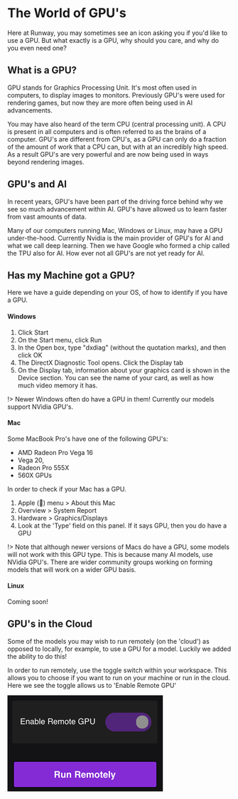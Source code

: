 # The World of GPU's

Here at Runway, you may sometimes see an icon asking you if you'd like to use a GPU. But what exactly is a GPU, why should you care, and why do you even need one?

## What is a GPU?

GPU stands for Graphics Processing Unit. It's most often used in computers, to display images to monitors. Previously GPU's were used for rendering games, but now they are more often being used in AI advancements.

You may have also heard of the term CPU (central processing unit). A CPU is present in all computers and is often referred to as the brains of a computer. GPU's are different from CPU's, as a GPU can only do a fraction of the amount of work that a CPU can, but with at an incredibly high speed. As a result GPU's are very powerful and are now being used in ways beyond rendering images.

## GPU's and AI

In recent years, GPU's have been part of the driving force behind why we see so much advancement within AI. GPU's have allowed us to learn faster from vast amounts of data.

Many of our computers running Mac, Windows or Linux, may have a GPU under-the-hood. Currently Nvidia is the main provider of GPU's for AI and what we call deep learning. Then we have Google who formed a chip called the TPU also for AI. How ever not all GPU's are not yet ready for AI.

## Has my Machine got a GPU?

Here we have a guide depending on your OS, of how to identify if you have a GPU.

<!-- tabs:start -->

#### **Windows**

1. Click Start
2. On the Start menu, click Run
3. In the Open box, type "dxdiag" (without the quotation marks), and then click OK
4. The DirectX Diagnostic Tool opens. Click the Display tab
5. On the Display tab, information about your graphics card is shown in the Device section. You can see the name of your card, as well as how much video memory it has.

!> Newer Windows often do have a GPU in them! Currently our models support NVidia GPU's.

#### **Mac**

Some MacBook Pro's have one of the following GPU's:

* AMD Radeon Pro Vega 16
* Vega 20,
* Radeon Pro 555X
* 560X GPUs

In order to check if your Mac has a GPU.

1. Apple () menu > About this Mac
2. Overview > System Report
3. Hardware > Graphics/Displays
4. Look at the 'Type' field on this panel. If it says GPU, then you do have a GPU

!> Note that although newer versions of Macs do have a GPU, some models will not work with this GPU type. This is because many AI models, use NVidia GPU's. There are wider community groups working on forming models that will work on a  wider GPU basis.

#### **Linux**

Coming soon!
<!-- tabs:end -->

## GPU's in the Cloud

Some of the models you may wish to run remotely (on the 'cloud') as opposed to locally, for example, to use a GPU for a model. Luckily we added the ability to do this!

In order to run remotely, use the toggle switch within your workspace. This allows you to choose if you want to run on your machine or run in the cloud. Here we see the toggle allows us to 'Enable Remote GPU'

![Remote GPU](images/model_101/running_remotely.png)
